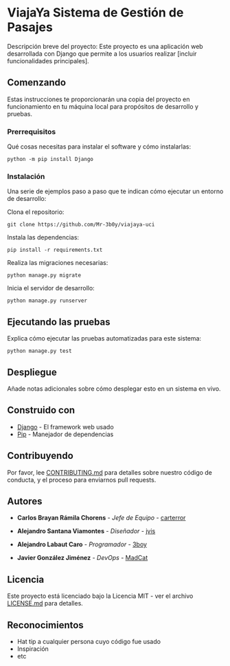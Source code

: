 # ViajaYa Sistema de Gestión de Pasajes

Descripción breve del proyecto: Este proyecto es una aplicación web desarrollada con Django que permite a los usuarios realizar [incluir funcionalidades principales].

## Comenzando

Estas instrucciones te proporcionarán una copia del proyecto en funcionamiento en tu máquina local para propósitos de desarrollo y pruebas.

### Prerrequisitos

Qué cosas necesitas para instalar el software y cómo instalarlas:

```
python -m pip install Django
```

### Instalación

Una serie de ejemplos paso a paso que te indican cómo ejecutar un entorno de desarrollo:

Clona el repositorio:

```
git clone https://github.com/Mr-3b0y/viajaya-uci
```

Instala las dependencias:

```
pip install -r requirements.txt
```

Realiza las migraciones necesarias:

```
python manage.py migrate
```

Inicia el servidor de desarrollo:

```
python manage.py runserver
```

## Ejecutando las pruebas

Explica cómo ejecutar las pruebas automatizadas para este sistema:

```
python manage.py test
```

## Despliegue

Añade notas adicionales sobre cómo desplegar esto en un sistema en vivo.

## Construido con

* [Django](https://www.djangoproject.com/) - El framework web usado
* [Pip](https://pip.pypa.io/en/stable/) - Manejador de dependencias

## Contribuyendo

Por favor, lee [CONTRIBUTING.md](https://tu-repositorio-aqui/CONTRIBUTING.md) para detalles sobre nuestro código de conducta, y el proceso para enviarnos pull requests.

## Autores

* **Carlos Brayan Rámila Chorens** - *Jefe de Equipo* - [carterror](https://github.com/carterror)

* **Alejandro Santana Viamontes** - *Diseñador* - [jvis](https://github.com/)

* **Alejandro Labaut Caro** - *Programador* - [3boy](https://github.com/)

* **Javier González Jiménez** - *DevOps* - [MadCat](https://github.com/)

## Licencia

Este proyecto está licenciado bajo la Licencia MIT - ver el archivo [LICENSE.md](LICENSE.md) para detalles.

## Reconocimientos

* Hat tip a cualquier persona cuyo código fue usado
* Inspiración
* etc